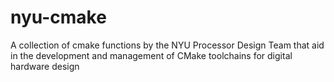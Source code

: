 # nyu-cmake

A collection of cmake functions by the NYU Processor Design Team that aid in the
development and management of CMake toolchains for digital hardware design
